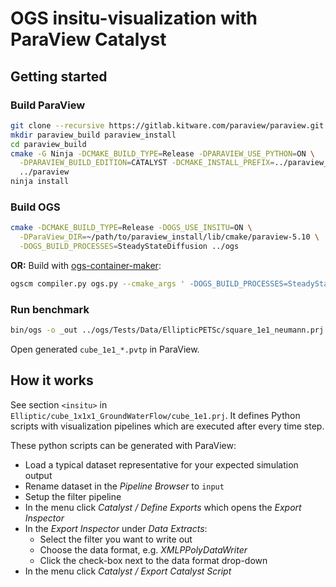 # OGS insitu-visualization with ParaView Catalyst

## Getting started

### Build ParaView

```bash
git clone --recursive https://gitlab.kitware.com/paraview/paraview.git
mkdir paraview_build paraview_install
cd paraview_build
cmake -G Ninja -DCMAKE_BUILD_TYPE=Release -DPARAVIEW_USE_PYTHON=ON \
  -DPARAVIEW_BUILD_EDITION=CATALYST -DCMAKE_INSTALL_PREFIX=../paraview_install \
  ../paraview
ninja install
```

### Build OGS

```bash
cmake -DCMAKE_BUILD_TYPE=Release -DOGS_USE_INSITU=ON \
  -DParaView_DIR=~/path/to/paraview_install/lib/cmake/paraview-5.10 \
  -DOGS_BUILD_PROCESSES=SteadyStateDiffusion ../ogs
```

**OR:** Build with [ogs-container-maker](https://github.com/ufz/ogs-container-maker):

```bash
ogscm compiler.py ogs.py --cmake_args ' -DOGS_BUILD_PROCESSES=SteadyStateDiffusion' --insitu -B -C -R
```

### Run benchmark

```bash
bin/ogs -o _out ../ogs/Tests/Data/EllipticPETSc/square_1e1_neumann.prj
```

Open generated `cube_1e1_*.pvtp` in ParaView.

## How it works

See section `<insitu>` in `Elliptic/cube_1x1x1_GroundWaterFlow/cube_1e1.prj`. It defines Python scripts with visualization pipelines which are executed after every time step.

These python scripts can be generated with ParaView:

- Load a typical dataset representative for your expected simulation output
- Rename dataset in the *Pipeline Browser* to `input`
- Setup the filter pipeline
- In the menu click *Catalyst / Define Exports* which opens the *Export Inspector*
- In the *Export Inspector* under *Data Extracts*:
  - Select the filter you want to write out
  - Choose the data format, e.g. *XMLPPolyDataWriter*
  - Click the check-box next to the data format drop-down
- In the menu click *Catalyst / Export Catalyst Script*
